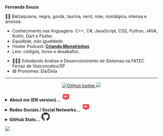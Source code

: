 **Fernanda Souza** 

👩🏾‍ Balzaquiana, negra, gorda, taurina, nerd, mãe, nostálgica, intensa e ansiosa. 
* Conhecimento nas linguagens: C++, C#, JavaScript, CSS, Python, JAVA, Kotlin, Dart e Flutter.
* *Equidade, não igualdade.* 
* Hoster Podcast: [**Criando Monstrinhos**](https://anchor.fm/criando-monstrinhos/)
* Leio: códigos, livros e desabafos.

- 👩🏾‍🎓 Estudando Análise e Desenvolvimento de Sistemas na FATEC Ferraz de Vasconcelos/SP
- 😄 Pronomes: Ela/Dela
--------------------------------------------------------------------------
<p align="center">
  <a href="https://github.com/leitoraincomum?tab=followers">
    <img src="https://img.shields.io/github/followers/leitoraincomum?label=Followers&logo=GitHub&style=for-the-badge" alt="GitHub badge" />
  </a>
  <a href="http://twitter.com/leitoraincomum">
    <img src="https://img.shields.io/twitter/follow/leitoraincomum?label=Twitter&logo=twitter&style=for-the-badge" />
  </a>
</p>
<section><details align="left">
  <summary><b> About me (EN version)...</b></i> <img src="https://github.com/leitoraincomum/leitoraincomum/blob/master/like.gif?raw=true" width="30px"> </summary>

👩🏾‍ Balzaquian, black girl, fat, taurine, nerd, mother, nostalgic, intense and anxious.
* Knowledge in languages: C++, C#, JavaScript, CSS, Python, JAVA, Kotlin, Dart e Flutter.
* *Equity, not equality.* 
* Hoster Podcast: [**Criando Monstrinhos**](https://anchor.fm/criando-monstrinhos/)
* I read: codes, books and outbursts.

- 🇧🇷 - Brasilian- 👩🏾‍🎓 I'm student Analysis and Systems Development on FATEC Ferraz de Vasconcelos/SP
- 😄 Pronouns: She/Her
  
</section>
<section><details align="left">
  <summary><b>Redes Sociais / Social Networks...</b></i> <img src="https://github.com/leitoraincomum/leitoraincomum/blob/master/like.gif?raw=true" width="30px"> </summary>
👥 https://linklist.bio/leitoraincomum
</section>
<section>
<details align="left">
  <summary><b>GitHub Stats...</b></i> <img src="https://github.com/leitoraincomum/leitoraincomum/blob/master/github.gif?raw=true" width="30px"> </summary>

**GitHub Stats / Estatísticas GitHub**

![Github stats](https://github-readme-stats.vercel.app/api?username=leitoraincomum&hide=issues&theme=tokyonight&show_icons=true&hide_border=false&count_private=true&include_all_commits=true&line_height=24.5)
[![Top Langs](https://github-readme-stats.vercel.app/api/top-langs/?username=leitoraincomum&layout=compact&theme=tokyonight&langs_count=10&line_height=24.5)](https://github.com/leitoraincomum/github-readme-stats)</details>
</section>

![](https://komarev.com/ghpvc/?username=leitoraincomum&color=blue&style=flat)
